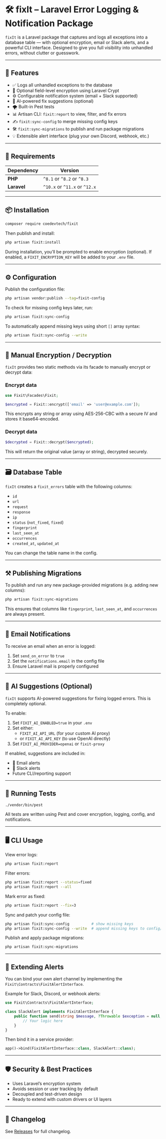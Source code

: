 # 🛠️ fixIt – Laravel Error Logging & Notification Package

`fixIt` is a Laravel package that captures and logs all exceptions into a database table — with optional encryption, email or Slack alerts, and a powerful CLI interface. Designed to give you full visibility into unhandled errors, without clutter or guesswork.

---

## 🚀 Features

- ✅ Logs all unhandled exceptions to the database
- 🔐 Optional field-level encryption using Laravel Crypt
- ⚙️ Configurable notification system (email + Slack supported)
- 🧠 AI-powered fix suggestions (optional)
- 🌪️ Built-in Pest tests
- 📊 Artisan CLI: `fixit:report` to view, filter, and fix errors
- ✍️ `fixit:sync-config` to merge missing config keys
- 🛠️ `fixit:sync-migrations` to publish and run package migrations
- 💡 Extensible alert interface (plug your own Discord, webhook, etc.)

---

## 🧩 Requirements

| Dependency | Version |
|------------|---------|
| **PHP**    | `^8.1` or `^8.2` or `^8.3` |
| **Laravel**| `^10.x` or `^11.x` or `^12.x` |

---

## 📦 Installation

```bash
composer require coedevtech/fixit
```

Then publish and install:

```bash
php artisan fixit:install
```

During installation, you’ll be prompted to enable encryption (optional). If enabled, a `FIXIT_ENCRYPTION_KEY` will be added to your `.env` file.

---

## ⚙️ Configuration

Publish the configuration file:

```bash
php artisan vendor:publish --tag=fixit-config
```

To check for missing config keys later, run:

```bash
php artisan fixit:sync-config
```

To automatically append missing keys using short `[]` array syntax:

```bash
php artisan fixit:sync-config --write
```

---

## 🔐 Manual Encryption / Decryption

`fixIt` provides two static methods via its facade to manually encrypt or decrypt data:

### Encrypt data

```php
use Fixit\Facades\Fixit;

$encrypted = Fixit::encrypt(['email' => 'user@example.com']);
```

This encrypts any string or array using AES-256-CBC with a secure IV and stores it base64-encoded.

### Decrypt data

```php
$decrypted = Fixit::decrypt($encrypted);
```

This will return the original value (array or string), decrypted securely.

---

## 🗃️ Database Table

`fixIt` creates a `fixit_errors` table with the following columns:

- `id`
- `url`
- `request`
- `response`
- `ip`
- `status` (`not_fixed`, `fixed`)
- `fingerprint`
- `last_seen_at`
- `occurrences`
- `created_at`, `updated_at`

You can change the table name in the config.

---

## ⚒️ Publishing Migrations

To publish and run any new package-provided migrations (e.g. adding new columns):

```bash
php artisan fixit:sync-migrations
```

This ensures that columns like `fingerprint`, `last_seen_at`, and `occurrences` are always present.

---

## 📧 Email Notifications

To receive an email when an error is logged:

1. Set `send_on_error` to `true`
2. Set the `notifications.email` in the config file
3. Ensure Laravel mail is properly configured

---

## 🧠 AI Suggestions (Optional)

`fixIt` supports AI-powered suggestions for fixing logged errors. This is completely optional.

To enable:

1. Set `FIXIT_AI_ENABLED=true` in your `.env`
2. Set either:
   - `FIXIT_AI_API_URL` (for your custom AI proxy)
   - or `FIXIT_AI_API_KEY` (to use OpenAI directly)
3. Set `FIXIT_AI_PROVIDER=openai` or `fixit-proxy`

If enabled, suggestions are included in:
- 📧 Email alerts
- 💬 Slack alerts
- Future CLI/reporting support

---

## 🧪 Running Tests

```bash
./vendor/bin/pest
```

All tests are written using Pest and cover encryption, logging, config, and notifications.

---

## 🖥️ CLI Usage

View error logs:

```bash
php artisan fixit:report
```

Filter errors:

```bash
php artisan fixit:report --status=fixed
php artisan fixit:report --all
```

Mark error as fixed:

```bash
php artisan fixit:report --fix=3
```

Sync and patch your config file:

```bash
php artisan fixit:sync-config          # show missing keys
php artisan fixit:sync-config --write  # append missing keys to config/fixit.php
```

Publish and apply package migrations:

```bash
php artisan fixit:sync-migrations
```

---

## 🔌 Extending Alerts

You can bind your own alert channel by implementing the `Fixit\Contracts\FixitAlertInterface`.

Example for Slack, Discord, or webhook alerts:

```php
use Fixit\Contracts\FixitAlertInterface;

class SlackAlert implements FixitAlertInterface {
    public function send(string $message, ?Throwable $exception = null, ?string $suggestion = null): void {
        // Your logic here
    }
}
```

Then bind it in a service provider:

```php
app()->bind(FixitAlertInterface::class, SlackAlert::class);
```

---

## 🛡️ Security & Best Practices

- Uses Laravel’s encryption system
- Avoids session or user tracking by default
- Decoupled and test-driven design
- Ready to extend with custom drivers or UI layers

---

## 📝 Changelog

See [Releases](https://github.com/coedevtech/coedevtech-fixit/releases) for full changelog.

